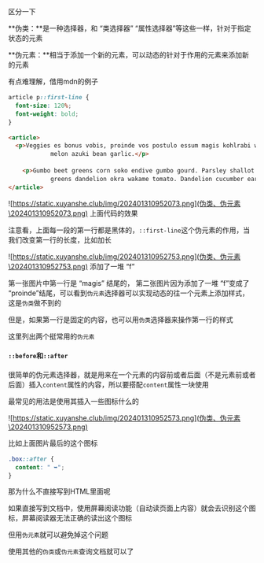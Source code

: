区分一下

**伪类：**是一种选择器，和 “类选择器” “属性选择器”等这些一样，针对于指定状态的元素

**伪元素：**相当于添加一个新的元素，可以动态的针对于作用的元素来添加新的元素

有点难理解，借用mdn的例子

```CSS
article p::first-line {
  font-size: 120%;
  font-weight: bold;
}
```

```HTML
<article>
  <p>Veggies es bonus vobis, proinde vos postulo essum magis kohlrabi welsh onion daikon amaranth tatsoi tomatillo
            melon azuki bean garlic.</p>

    <p>Gumbo beet greens corn soko endive gumbo gourd. Parsley shallot courgette tatsoi pea sprouts fava bean collard
            greens dandelion okra wakame tomato. Dandelion cucumber earthnut pea peanut soko zucchini.</p>
</article>
```

![https://static.xuyanshe.club/img/202401310952073.png](伪类、伪元素\202401310952073.png)
上面代码的效果

注意看，上面每一段的第一行都是黑体的，`::first-line`这个伪元素的作用，当我们改变第一行的长度，比如加长

![https://static.xuyanshe.club/img/202401310952753.png](伪类、伪元素\202401310952753.png)
添加了一堆 “f”

第一张图片中第一行是 “magis” 结尾的， 第二张图片因为添加了一堆 “f”变成了 “proinde”结尾，可以看到`伪元素`选择器可以实现动态的往一个元素上添加样式，这是`伪类`做不到的

但是，如果第一行是固定的内容，也可以用`伪类`选择器来操作第一行的样式

这里列出两个挺常用的`伪元素`

#### `::before`和`::after`

很简单的伪元素选择器，就是用来在一个元素的内容前或者后面（不是元素前或者后面）插入`content`属性的内容，所以要搭配`content`属性一块使用

最常见的用法是使用其插入一些图标什么的

![https://static.xuyanshe.club/img/202401310952573.png](伪类、伪元素\202401310952573.png)

比如上面图片最后的这个图标

```CSS
.box::after {
  content: " ➥";
}
```

那为什么不直接写到HTML里面呢

如果直接写到文档中，使用屏幕阅读功能（自动读页面上内容）就会去识别这个图标，屏幕阅读器无法正确的读出这个图标

但用`伪元素`就可以避免掉这个问题

使用其他的`伪类`或`伪元素`查询文档就可以了



